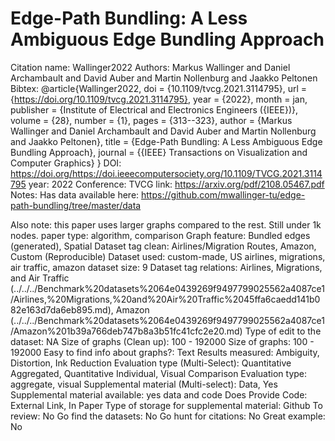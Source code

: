 # Edge-Path Bundling: A Less Ambiguous Edge Bundling Approach

Citation name: Wallinger2022
Authors: Markus Wallinger and Daniel Archambault and David Auber and Martin Nollenburg and Jaakko Peltonen
Bibtex: @article{Wallinger2022,
doi = {10.1109/tvcg.2021.3114795},
url = {https://doi.org/10.1109/tvcg.2021.3114795},
year = {2022},
month = jan,
publisher = {Institute of Electrical and Electronics Engineers ({IEEE})},
volume = {28},
number = {1},
pages = {313--323},
author = {Markus Wallinger and Daniel Archambault and David Auber and Martin Nollenburg and Jaakko Peltonen},
title = {Edge-Path Bundling: A Less Ambiguous Edge Bundling Approach},
journal = {{IEEE} Transactions on Visualization and Computer Graphics}
}
DOI: https://doi.org/https://doi.ieeecomputersociety.org/10.1109/TVCG.2021.3114795
year: 2022
Conference: TVCG
link: https://arxiv.org/pdf/2108.05467.pdf
Notes: Has data available here: https://github.com/mwallinger-tu/edge-path-bundling/tree/master/data

Also note: this paper uses larger graphs compared to the rest. Still under 1k nodes.
paper type: algorithm, comparison
Graph feature: Bundled edges (generated), Spatial
Dataset tag clean: Airlines/Migration Routes, Amazon, Custom (Reproducible)
Dataset used: custom-made, US airlines, migrations, air traffic, amazon
dataset size: 9
Dataset tag relations: Airlines, Migrations, and Air Traffic (../../../Benchmark%20datasets%2064e0439269f9497799025562a4087ce1/Airlines,%20Migrations,%20and%20Air%20Traffic%2045ffa6caedd141b082e163d7da6eb895.md), Amazon (../../../Benchmark%20datasets%2064e0439269f9497799025562a4087ce1/Amazon%201b39a766deb747b8a3b51fc41cfc2e20.md)
Type of edit to the dataset: NA
Size of graphs (Clean up): 100 - 192000
Size of graphs: 100 - 192000
Easy to find info about graphs?: Text
Results measured: Ambiguity, Distortion, Ink Reduction
Evaluation type (Multi-Select): Quantitative Aggregated, Quantitative Individual, Visual Comparison
Evaluation type: aggregate, visual
Supplemental material (Multi-select): Data, Yes
Supplemental material available: yes data and code
Does Provide Code: External Link, In Paper
Type of storage for supplemental material: Github
To review: No
Go find the datasets: No
Go hunt for citations: No
Great example: No